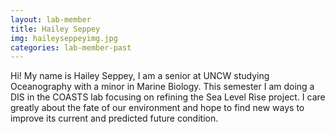 ```yaml
---
layout: lab-member
title: Hailey Seppey
img: haileyseppeyimg.jpg
categories: lab-member-past
---
```


Hi! My name is Hailey Seppey, I am a senior at UNCW studying Oceanography with a minor in Marine Biology. This semester I am doing a DIS in the COASTS lab focusing on refining the Sea Level Rise project. I care greatly about the fate of our environment and hope to find new ways to improve its current and predicted future condition. 
